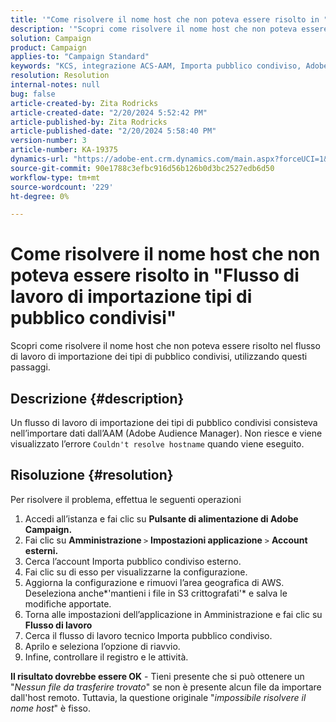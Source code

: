```yaml
---
title: '"Come risolvere il nome host che non poteva essere risolto in "Flusso di lavoro di importazione tipi di pubblico condivisi"'
description: '"Scopri come risolvere il nome host che non poteva essere risolto in "Flusso di lavoro di importazione di tipi di pubblico condivisi"'
solution: Campaign
product: Campaign
applies-to: "Campaign Standard"
keywords: "KCS, integrazione ACS-AAM, Importa pubblico condiviso, Adobe Campaign Standard"
resolution: Resolution
internal-notes: null
bug: false
article-created-by: Zita Rodricks
article-created-date: "2/20/2024 5:52:42 PM"
article-published-by: Zita Rodricks
article-published-date: "2/20/2024 5:58:40 PM"
version-number: 3
article-number: KA-19375
dynamics-url: "https://adobe-ent.crm.dynamics.com/main.aspx?forceUCI=1&pagetype=entityrecord&etn=knowledgearticle&id=c1c702d2-18d0-ee11-9079-6045bd006b4b"
source-git-commit: 90e1788c3efbc916d56b126b0d3bc2527edb6d50
workflow-type: tm+mt
source-wordcount: '229'
ht-degree: 0%

---
```


# Come risolvere il nome host che non poteva essere risolto in &quot;Flusso di lavoro di importazione tipi di pubblico condivisi&quot;


Scopri come risolvere il nome host che non poteva essere risolto nel flusso di lavoro di importazione dei tipi di pubblico condivisi, utilizzando questi passaggi.

## Descrizione {#description}

Un flusso di lavoro di importazione dei tipi di pubblico condivisi consisteva nell’importare dati dall’AAM (Adobe Audience Manager). Non riesce e viene visualizzato l’errore `Couldn't resolve hostname` quando viene eseguito.

## Risoluzione {#resolution}


Per risolvere il problema, effettua le seguenti operazioni

1. Accedi all’istanza e fai clic su <b>Pulsante di alimentazione di Adobe Campaign.</b>
2. Fai clic su <b>Amministrazione </b>`>`  <b>Impostazioni applicazione</b> `>`  <b>Account esterni.</b>
3. Cerca l’account Importa pubblico condiviso esterno.
4. Fai clic su di esso per visualizzarne la configurazione.
5. Aggiorna la configurazione e rimuovi l’area geografica di AWS. Deseleziona anche*&#39;mantieni i file in S3 crittografati&#39;* e salva le modifiche apportate.
6. Torna alle impostazioni dell’applicazione in Amministrazione e fai clic su<b> Flusso di lavoro </b>
7. Cerca il flusso di lavoro tecnico Importa pubblico condiviso.
8. Aprilo e seleziona l’opzione di riavvio.
9. Infine, controllare il registro e le attività.


<b>Il risultato dovrebbe essere OK</b> - Tieni presente che si può ottenere un &quot;*Nessun file da trasferire trovato*&quot; se non è presente alcun file da importare dall&#39;host remoto. Tuttavia, la questione originale &quot;*impossibile risolvere il nome host*&quot; è fisso.
